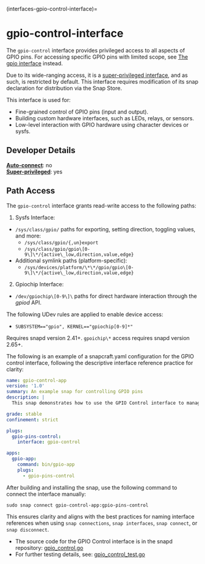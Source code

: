 (interfaces-gpio-control-interface)=
# gpio-control-interface

The `gpio-control` interface provides privileged access to all aspects of GPIO pins. For accessing specific GPIO pins with limited scope, see [The gpio interface](/interfaces/gpio-interface) instead.

Due to its wide-ranging access, it is a [super-privileged interface](/), and as such, is restricted by default. This interface requires modification of its snap declaration for distribution via the Snap Store.

This interface is used for:

* Fine-grained control of GPIO pins (input and output).  
* Building custom hardware interfaces, such as LEDs, relays, or sensors.  
* Low-level interaction with GPIO hardware using character devices or sysfs.

## **Developer Details**

**[Auto-connect](/t/interface-management/6154#heading--auto-connections)**: no</br>
**[Super-privileged](/)**: yes</br>

## **Path Access**

The `gpio-control` interface grants read-write access to the following paths:

1. Sysfs Interface:  
* `/sys/class/gpio/` paths for exporting, setting direction, toggling values, and more:  
  * `/sys/class/gpio/{,un}export`  
  * `/sys/class/gpio/gpio\[0-9\]\*/{active\_low,direction,value,edge}`  
* Additional symlink paths (platform-specific):  
  * `/sys/devices/platform/\*\*/gpio/gpio\[0-9\]\*/{active\_low,direction,value,edge} `
2. Gpiochip Interface:  
* `/dev/gpiochip\[0-9\]\` paths for direct hardware interaction through the _gpiod_ API.

The following UDev rules are applied to enable device access:

* `SUBSYSTEM=="gpio", KERNEL=="gpiochip[0-9]*"`

Requires snapd version 2.41+. `gpoichip\*` access requires snapd version 2.65+.

The following is an example of a snapcraft.yaml configuration for the GPIO control interface, following the descriptive interface reference practice for clarity:

```yaml
name: gpio-control-app
version: '1.0'
summary: An example snap for controlling GPIO pins
description: |
  This snap demonstrates how to use the GPIO Control interface to manage GPIO hardware for custom applications.

grade: stable
confinement: strict

plugs:
  gpio-pins-control:
    interface: gpio-control

apps:
  gpio-app:
    command: bin/gpio-app
    plugs:
      - gpio-pins-control
```

After building and installing the snap, use the following command to connect the interface manually:

```
sudo snap connect gpio-control-app:gpio-pins-control
```

This ensures clarity and aligns with the best practices for naming interface references when using `snap connections`, `snap interfaces`, `snap connect`, or `snap disconnect`.

* The source code for the GPIO Control interface is in the snapd repository: [gpio\_control.go](https://github.com/snapcore/snapd/blob/master/interfaces/builtin/gpio_control.go)  
* For further testing details, see: [gpio\_control\_test.go](https://github.com/snapcore/snapd/blob/master/interfaces/builtin/gpio_control_test.go)

